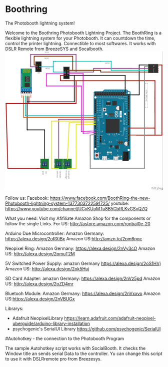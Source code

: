 # Boothring
The Photobooth lightning system!

Welcome to the Boothring Photobooth Lightning Project. 
The BoothRing is a flexible lightning system for your Photobooth. It can countdown the time, control the printer lightning. Connectible to most softwares.
It works with DSLR Remote from BreezeSYS and Socalbooth. 
![alt text](https://github.com/ronbal/Boothring/blob/master/boothring_Steckplatine.jpg)

Follow us:
Facebook: https://www.facebook.com/BoothRing-the-new-Photobooth-lightning-system-1377303722591725/
youtube:  https://www.youtube.com/channel/UCvKUoMTu8B5CbRLKvGSvQZQ


What you need:
Visit my Afifiliate Amazon Shop for the components or follow the single Links.
For US: http://astore.amazon.com/ronbal0e-20


Arduino Due Microcontroller:
Amazon Germany:  https://alexa.design/2oRXiBx Amazon US:http://amzn.to/2pm6pqc

Neopixel Ring:
Amazon Germany: https://alexa.design/2nVy3cO  Amazon US: http://alexa.design/2pmuT2M

5V Switched Power Supply:
amazon Germany https://alexa.design/2oS1HVj Amazon US: http://alexa.design/2ok5Huj

SD Card Adapter:
amazon Germany: https://alexa.design/2nVz5pd  Amazon US: http://alexa.design/2oZD4mr

Bluetooh Module:
Amazon Germany: https://alexa.design/2nVxxvo  Amazon US:https://alexa.design/2nVBUGx

Librarys:
- Adafruit NeopixelLibrary https://learn.adafruit.com/adafruit-neopixel-uberguide/arduino-library-installation
- psychogenic's SerialUI Library https://github.com/psychogenic/SerialUI

#Autohotkey -  the connection to the Photobooth Program

The sample Autohotkey script works with SocialBooth. It checks the Window title an sends serial Data to the controller. Yu can change this script to use it with DSLRremote pro from Breezesys.
